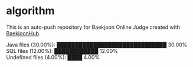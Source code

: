 # algorithm

This is an auto-push repository for Baekjoon Online Judge created with [BaekjoonHub](https://github.com/BaekjoonHub/BaekjoonHub).

<!-- file_counts_start -->
Java files (30.00%): ██████████████████████████████ 30.00%<br/>SQL files (12.00%): ████████████ 12.00%<br/>Undefined files (4.00%): ████ 4.00%
<!-- file_counts_end -->
